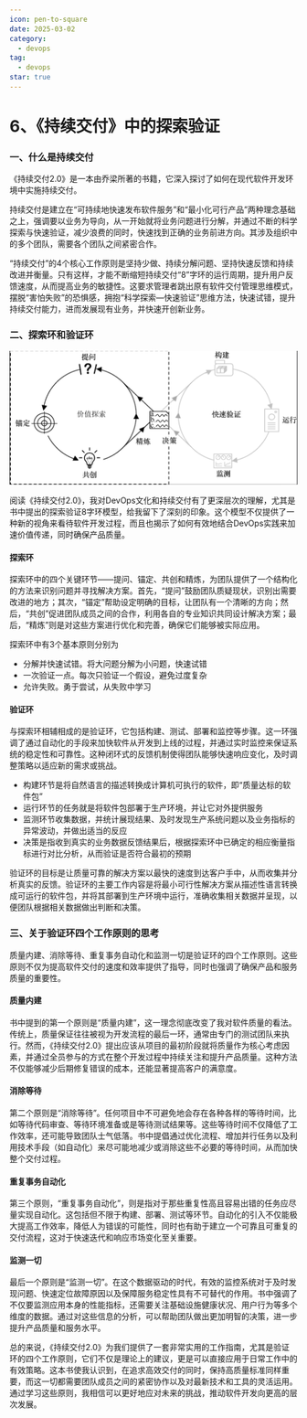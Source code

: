```yaml
---
icon: pen-to-square
date: 2025-03-02
category:
  - devops
tag:
  - devops
star: true
---
```




# 6、《持续交付》中的探索验证



### 一、什么是持续交付

《持续交付2.0》是一本由乔梁所著的书籍，它深入探讨了如何在现代软件开发环境中实施持续交付。

持续交付是建立在“可持续地快速发布软件服务”和“最小化可行产品”两种理念基础之上，强调要以业务为导向，从一开始就将业务问题进行分解，并通过不断的科学探索与快速验证，减少浪费的同时，快速找到正确的业务前进方向。其涉及组织中的多个团队，需要各个团队之间紧密合作。

“持续交付”的4个核心工作原则是坚持少做、持续分解问题、坚持快速反馈和持续改进并衡量。只有这样，才能不断缩短持续交付“8”字环的运行周期，提升用户反馈速度，从而提高业务的敏捷性。这要求管理者跳出原有软件交付管理思维模式，摆脱“害怕失败”的恐惧感，拥抱“科学探索—快速验证”思维方法，快速试错，提升持续交付能力，进而发展现有业务，并快速开创新业务。



### 二、探索环和验证环

![image-20250317101651068](/assets/images/image-20250317101651068.png)

阅读《持续交付2.0》，我对DevOps文化和持续交付有了更深层次的理解，尤其是书中提出的探索验证8字环模型，给我留下了深刻的印象。这个模型不仅提供了一种新的视角来看待软件开发过程，而且也揭示了如何有效地结合DevOps实践来加速价值传递，同时确保产品质量。

#### 探索环

探索环中的四个关键环节——提问、锚定、共创和精炼，为团队提供了一个结构化的方法来识别问题并寻找解决方案。首先，“提问”鼓励团队质疑现状，识别出需要改进的地方；其次，“锚定”帮助设定明确的目标，让团队有一个清晰的方向；然后，“共创”促进团队成员之间的合作，利用各自的专业知识共同设计解决方案；最后，“精炼”则是对这些方案进行优化和完善，确保它们能够被实际应用。



探索环中有3个基本原则分别为

- 分解并快速试错。将大问题分解为小问题，快速试错
- 一次验证一点。每次只验证一个假设，避免过度复杂
- 允许失败。勇于尝试，从失败中学习

#### 验证环

与探索环相辅相成的是验证环，它包括构建、测试、部署和监控等步骤。这一环强调了通过自动化的手段来加快软件从开发到上线的过程，并通过实时监控来保证系统的稳定性和可靠性。这种闭环式的反馈机制使得团队能够快速响应变化，及时调整策略以适应新的需求或挑战。

- 构建环节是将自然语言的描述转换成计算机可执行的软件，即“质量达标的软件包”
- 运行环节的任务就是将软件包部署于生产环境，并让它对外提供服务
- 监测环节收集数据，并统计展现结果、及时发现生产系统问题以及业务指标的异常波动，并做出适当的反应
- 决策是指收到真实的业务数据反馈结果后，根据探索环中已确定的相应衡量指标进行对比分析，从而验证是否符合最初的预期

验证环的目标是让质量可靠的解决方案以最快的速度到达客户手中，从而收集并分析真实的反馈。验证环的主要工作内容是将最小可行性解决方案从描述性语言转换成可运行的软件包，并将其部署到生产环境中运行，准确收集相关数据并呈现，以便团队根据相关数据做出判断和决策。



### 三、关于验证环四个工作原则的思考



质量内建、消除等待、重复事务自动化和监测一切是验证环的四个工作原则。这些原则不仅为提高软件交付的速度和效率提供了指导，同时也强调了确保产品和服务质量的重要性。



#### 质量内建

书中提到的第一个原则是“质量内建”，这一理念彻底改变了我对软件质量的看法。传统上，质量保证往往被视为开发流程的最后一环，通常由专门的测试团队来执行。然而，《持续交付2.0》提出应该从项目的最初阶段就将质量作为核心考虑因素，并通过全员参与的方式在整个开发过程中持续关注和提升产品质量。这种方法不仅能够减少后期修复错误的成本，还能显著提高客户的满意度。

#### 消除等待

第二个原则是“消除等待”。任何项目中不可避免地会存在各种各样的等待时间，比如等待代码审查、等待环境准备或是等待测试结果等。这些等待时间不仅降低了工作效率，还可能导致团队士气低落。书中提倡通过优化流程、增加并行任务以及利用技术手段（如自动化）来尽可能地减少或消除这些不必要的等待时间，从而加快整个交付过程。

#### 重复事务自动化

第三个原则，“重复事务自动化”，则是指对于那些重复性高且容易出错的任务应尽量实现自动化。这包括但不限于构建、部署、测试等环节。自动化的引入不仅能极大提高工作效率，降低人为错误的可能性，同时也有助于建立一个可靠且可重复的交付流程，这对于快速迭代和响应市场变化至关重要。

#### 监测一切

最后一个原则是“监测一切”。在这个数据驱动的时代，有效的监控系统对于及时发现问题、快速定位故障原因以及保障服务稳定性具有不可替代的作用。书中强调了不仅要监测应用本身的性能指标，还需要关注基础设施健康状况、用户行为等多个维度的数据。通过对这些信息的分析，可以帮助团队做出更加明智的决策，进一步提升产品质量和服务水平。

总的来说，《持续交付2.0》为我们提供了一套非常实用的工作指南，尤其是验证环的四个工作原则，它们不仅是理论上的建议，更是可以直接应用于日常工作中的有效策略。这本书使我认识到，在追求高效交付的同时，保持高质量标准同样重要，而这一切都需要团队成员之间的紧密协作以及对最新技术和工具的灵活运用。通过学习这些原则，我相信可以更好地应对未来的挑战，推动软件开发向更高的层次发展。







